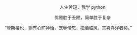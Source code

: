 <p align="center">人生苦短，我学 python</p>

<p align="center">
优雅胜于丑陋，简单胜于复杂
</p>

“登斯楼也，则有心旷神怡，宠辱偕忘，把酒临风，其喜洋洋者矣。”